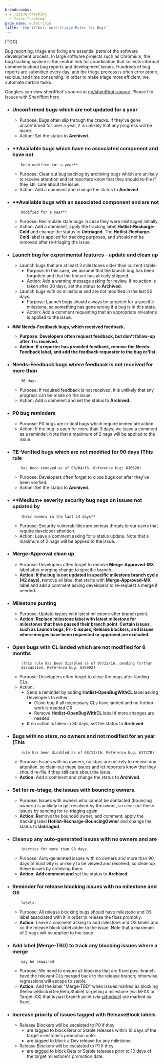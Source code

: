 ```yaml
---
breadcrumbs:
- - /issue-tracking
  - Issue Tracking
page_name: autotriage
title: 'Sheriffbot: Auto-triage Rules for Bugs'
---
```


[TOC]

Bug reporting, triage and fixing are essential parts of the software development
process. In large software projects such as Chromium, the bug tracking system is
the central hub for coordination that collects informal comments about bug
reports and development issues. Hundreds of bug reports are submitted every day,
and the triage process is often error prone, tedious, and time consuming. In
order to make triage more efficient, we automate certain tasks.

Googlers can view sheriffbot's source at
[go/sheriffbot-source](https://goto.google.com/sheriffbot-source). Please file
issues with Sheriffbot
[here](https://bugs.chromium.org/p/chromium/issues/entry).

*   ### **Unconfirmed bugs which are not updated for a year**

    *   Purpose: Bugs often slip through the cracks. If they've gone
                unconfirmed for over a year, it is unlikely that any progress
                will be made.
    *   Action: Set the status to **Archived**.

*   ### **Available bugs which have no associated component and have not
            been modified for a year**

    *   Purpose: Clear out bug backlog by archiving bugs which are
                unlikely to receive attention and let reporters know that they
                should re-file if they still care about the issue.
    *   Action: Add a comment and change the status to **Archived**.

*   ### **Available bugs with an associated component and are not
            modified for a year**

    *   Purpose: Recirculate stale bugs in case they were mistriaged
                initially.
    *   Action: Add a comment, apply the tracking label
                **Hotlist-Recharge-Cold** and change the status to
                **Untriaged**. The **Hotlist-Recharge-Cold** label is applied
                for tracking purposes, and should not be removed after
                re-triaging the issue.

*   ### Launch bug for experimental features - update and clean up

    *   Launch bugs that are at least 3 milestones older than current
                stable:
        *   Purpose: In this case, we assume that the launch bug has
                    been forgotten and that the feature has already shipped.
        *   Action: Add a warning message asking for review. If no
                    action is taken after 30 days, set the status to
                    **Archived**.
    *   Launch bugs with no milestone and are not modified in the last
                90 days:
        *   Purpose: Launch bugs should always be targeted for a
                    specific milestone, so something has gone wrong if a bug is
                    in this state.
        *   Action: Add a comment requesting that an appropriate
                    milestone is applied to the issue.

*   **### **Needs-Feedback bugs, which received feedback.****

    *   **Purpose: Developers often request feedback, but don't
                follow-up after it is received.**
    *   **Action: If a reporter has provided feedback, remove the
                **Needs-Feedback** label, and add the feedback requester to the
                bug cc'list.**

*   ### Needs-Feedback bugs where feedback is not received for more than
            30 days

    *   Purpose: If required feedback is not received, it is unlikely
                that any progress can be made on the issue.
    *   Action: Add a comment and set the status to **Archived**.

*   ### **P0 bug reminders**

    *   Purpose: P0 bugs are critical bugs which require immediate
                action.
    *   Action: If the bug is open for more than 3 days, we leave a
                comment as a reminder. Note that a maximum of 2 nags will be
                applied to the issue.

*   ### TE-Verified bugs which are not modified for 90 days (This rule
            has been removed as of 08/04/16. Reference bug: 630626)

    *   Purpose: Developers often forget to close bugs out after they've
                been verified.
    *   Action: Set the status to **Archived**.

*   ### **Medium+ severity security bug nags on issues not updated by
            their owners in the last 14 days**

    *   Purpose: Security vulnerabilities are serious threats to our
                users that require developer attention.
    *   Action: Leave a comment asking for a status update. Note that a
                maximum of 2 nags will be applied to the issue.

*   ### Merge-Approval clean up

    *   Purpose: Developers often forget to remove **Merge-Approved-MX**
                label after merging change to specific branch.
    *   **Action: If the bug is not updated in specific milestone branch
                cycle (42 days), r**emove all label that starts with
                **Merge-Approved-MX** label and add a comment asking developers
                to re-request a merge if needed.

*   ### Milestone punting

    *   Purpose: Update issues with latest milestone after branch point.
    *   **Action: Replace milestone label with latest milestone for
                milestones that have passed their branch point. Certain issues,
                such as Launch bugs, Pri-0 issues, Release blockers, and issues
                where merges have been requested or approved are excluded.**

*   ### **Open bugs with CL landed which are not modified for 6 months**
            (This rule has been disabled as of 07/22/16, pending furthur
            discussion. Reference bug: 629092)

    *   Purpose: Developers often forget to close the bugs after landing
                CLs.
    *   Action:
        *   Send a reminder by adding **Hotlist-OpenBugWithCL** label
                    asking Developers to either:
            *   Close bug if all neccessary CLs have landed and no
                        furthur work is needed OR
            *   Remove **Hotlist-OpenBugWithCL** label if more changes
                        are needed.
        *   If no action is taken in 30 days, set the status to
                    **Archived**.

*   ### Bugs with no stars, no owners and not modified for an year (This
            rule has been disabled as of 08/12/16. Reference bug: 637278)

    *   Purpose: Issues with no owners, no stars are unlikely to receive
                any attention, so clear-out these issues and let reporters know
                that they should re-file if they still care about the issue.
    *   **Action:** Add a comment and change the status to **Archived.**

*   ### Set for re-triage, the issues with bouncing owners.

    *   Purpose: Issues with owners who cannot be contacted (bouncing
                owners) is unlikely to get resolved by the owner, so clear out
                these issues by sending for re-triaging again.
    *   **Action: R**emove the bounced owner, add comment, apply the
                tracking label **Hotlist-Recharge-BouncingOwner** and change the
                status to **Untriaged**.

*   ### Cleanup any auto-generated issues with no owners and are
            inactive for more than 90 days.

    *   Purpose: Auto-generated issues with no owners and more than 90
                days of inactivity is unlikely to be viewed and resolved, so
                clean up these issues by archiving them.
    *   **Action: Add comment and** set the status to **Archived**.

*   ### Reminder for release blocking issues with no milestone and OS
            labels.

    *   Purpose: All release blocking bugs should have milestone and OS
                label associated with it in order to release the fixes promptly.
    *   **Action:** Leave a comment asking to add milestone and OS
                labels and cc the release block label adder to the issue. Note
                that a maximum of 2 nags will be applied to the issue.

*   ### Add label (Merge-TBD) to track any blocking issues where a merge
            may be required

    *   Purpose: We need to ensure all blockers that are fixed
                post-branch have the relevant CLs merged back to the release
                branch; otherwise, regressions will escape to stable.
    *   **Action:** Add the label "Merge-TBD" when issues marked as
                blocking (ReleaseBlock=Dev,Beta,Stable) targeting a milestone
                (via M-XX or Target-XX) that is past branch point (via
                [schedule](https://chromiumdash.appspot.com/schedule)) are
                marked as fixed.

*   ### Increase priority of issues tagged with ReleaseBlock labels

    *   Release Blockers will be escalated to P0 if they
        *   are tagged to block Beta or Stable releases within 10 days
                    of the target milestone's promotion date.
        *   are tagged to block a Dev release for any milestone.
    *   Release Blockers will be escalated to P1 if they
        *   are tagged to block Beta or Stable releases prior to 10 days
                    of the target milestone's promotion date.